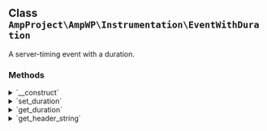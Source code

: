 ## Class `AmpProject\AmpWP\Instrumentation\EventWithDuration`

A server-timing event with a duration.

### Methods
<details>
<summary>`__construct`</summary>

```php
public __construct( $name, $description = null, $properties = array(), $duration = 0.0 )
```

Event constructor.


</details>
<details>
<summary>`set_duration`</summary>

```php
public set_duration( $duration )
```

Set the event duration.


</details>
<details>
<summary>`get_duration`</summary>

```php
public get_duration()
```

Get the event duration.


</details>
<details>
<summary>`get_header_string`</summary>

```php
public get_header_string()
```

Get the server timing header string.


</details>
